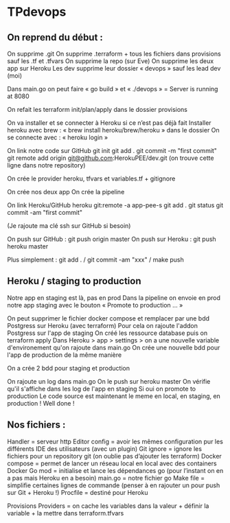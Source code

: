 # TPdevops

## On reprend du début : 

On supprime .git
On supprime .terraform + tous les fichiers dans provisions sauf les .tf et .tfvars
On supprime la repo (sur Eve)
On supprime les deux app sur Heroku
Les dev supprime leur dossier « devops » sauf les lead dev (moi)

Dans main.go on peut faire « go build » et « ./devops » = Server is running at 8080

On refait les terraform init/plan/apply dans le dossier provisions

On va installer et se connecter à Heroku si ce n’est pas déjà fait
Installer heroku avec brew : « brew install heroku/brew/heroku » dans le dossier
On se connecte avec : « heroku login »

On link notre code sur GitHub 
git init
git add .
git commit -m "first commit"
git remote add origin git@github.com:HerokuPEE/dev.git (on trouve cette ligne dans notre repository)

On crée le provider heroku, tfvars et variables.tf + gitignore 

On crée nos deux app
On crée la pipeline

On link Heroku/GitHub
heroku git:remote -a app-pee-s
git add .
git status
git commit -am "first commit"

(Je rajoute ma clé ssh sur GitHub si besoin)

On push sur GitHub : git push origin master
On push sur Heroku : git push heroku master

Plus simplement : git add . / git commit -am "xxx" / make push

## Heroku / staging to production

Notre app en staging est là, pas en prod
Dans la pipeline on envoie en prod notre app staging avec le bouton « Promote to production … » 

On peut supprimer le fichier docker compose et remplacer par une bdd Postgress sur Heroku (avec terraform)
Pour cela on rajoute l'addon Postgress sur l'app de staging
On créé les ressource database puis on terraform apply
Dans Heroku > app > settings > on a une nouvelle variable d'environement qu'on rajoute dans main.go
On crée une nouvelle bdd pour l'app de production de la même manière

On a crée 2 bdd pour staging et production

On rajoute un log dans main.go
On le push sur heroku master
On vérifie qu'il s'affiche dans les log de l'app en staging
Si oui on promote to production
Le code source est maintenant le meme en local, en staging, en production !
Well done !

## Nos fichiers : 
Handler = serveur http
Editor config = avoir les mêmes configuration pur les différents IDE des utilisateurs (avec un plugin)
Git ignore = ignore les fichiers pour un repository git (on oublie pas d’ajouter les terraform) 
Docker compose = permet de lancer un réseau local en local avec des containers Docker 
Go mod = initialise et lance les dépendances go (pour l’instant on en a pas mais Heroku en a besoin)
main.go = notre fichier go
Make file = simplifie certaines lignes de commande (penser à en rajouter un pour push sur Git + Heroku !)
Procfile = destiné pour Heroku

Provisions
Providers = on cache les variables dans la valeur + définir la variable + la mettre dans terraform.tfvars
